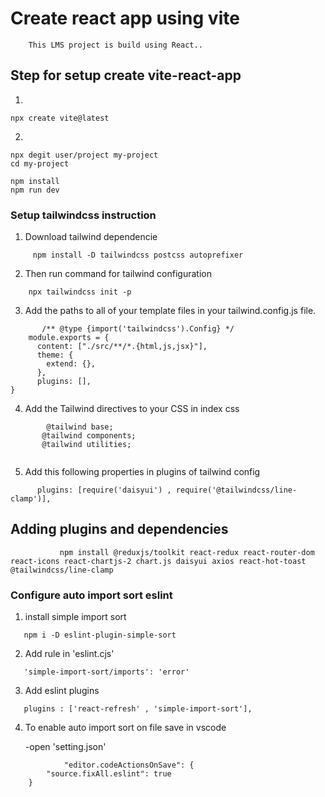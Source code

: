# Create react app using vite 

        This LMS project is build using React..

## Step for setup create vite-react-app

1. 

   ```
   npx create vite@latest

   ```

2. 

   ```
   npx degit user/project my-project
   cd my-project

   npm install
   npm run dev

   ```
 ### Setup tailwindcss instruction

 1. Download tailwind dependencie
 ```
      npm install -D tailwindcss postcss autoprefixer

 ```     

2. Then run command for tailwind configuration

```
    npx tailwindcss init -p     

```

3. Add the paths to all of your template files in your     tailwind.config.js file.

```
       /** @type {import('tailwindcss').Config} */
    module.exports = {
      content: ["./src/**/*.{html,js,jsx}"],
      theme: {
        extend: {},
      },
      plugins: [],
}

```

4. Add the Tailwind directives to your CSS in index css

```
        @tailwind base;
       @tailwind components;
       @tailwind utilities;
       
```

5. Add this following properties in plugins of tailwind config

```
      plugins: [require('daisyui') , require('@tailwindcss/line-clamp')],

```

## Adding plugins and dependencies

```
           npm install @reduxjs/toolkit react-redux react-router-dom react-icons react-chartjs-2 chart.js daisyui axios react-hot-toast @tailwindcss/line-clamp

```

### Configure auto import sort eslint

1. install simple import sort

```
   npm i -D eslint-plugin-simple-sort

```
2. Add rule in 'eslint.cjs'

```
   'simple-import-sort/imports': 'error'

```

3. Add eslint plugins 

```
   plugins : ['react-refresh' , 'simple-import-sort'],

```

4. To enable auto import sort on file save in  vscode
     
     -open 'setting.json'
```
            "editor.codeActionsOnSave": {
        "source.fixAll.eslint": true
    }

```